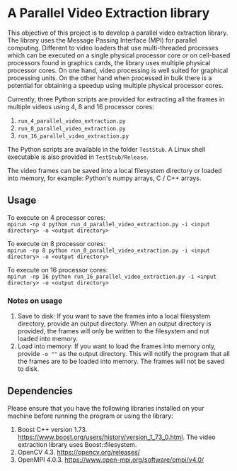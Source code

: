 # A Parallel Video Extraction library

This objective of this project is to develop a parallel video extraction library. The library uses the Message Passing Interface (MPI) for parallel computing. Different to video loaders that use multi-threaded processes which can be executed on a single physical processor core or on cell-based processors found in graphics cards, the library uses multiple physical processor cores. On one hand, video processing is well suited for graphical processing units. On the other hand when processed in bulk there is a potential for obtaining a speedup using multiple physical processor cores.

Currently, three Python scripts are provided for extracting all the frames in multiple videos using 4, 8 and 16 processor cores:  
1. `run_4_parallel_video_extraction.py`
2. `run_8_parallel_video_extraction.py`
3. `run_16_parallel_video_extraction.py`

The Python scripts are available in the folder `TestStub`.  A Linux shell executable is also provided in `TestStub/Release`.

The video frames can be saved into a local filesystem directory or loaded into memory, for example: Python's numpy arrays, C / C++ arrays.

## Usage
To execute on 4 processor cores:  
`mpirun -np 4 python run_4_parallel_video_extraction.py -i <input directory> -o <output directory>`

To execute on 8 processor cores:  
`mpirun -np 8 python run_8_parallel_video_extraction.py -i <input directory> -o <output directory>`
  
To execute on 16 processor cores:  
`mpirun -np 16 python run_16_parallel_video_extraction.py -i <input directory> -o <output directory>`
  
### Notes on usage
1. Save to disk: If you want to save the frames into a local filesystem directory, provide an output directory.  When an output directory is provided, the frames will only be written to the filesystem and not loaded into memory.
2. Load into memory: If you want to load the frames into memory only, provide `-o ""` as the output directory. This will notify the program that all the frames are to be loaded into memory. The frames will not be saved to disk.

## Dependencies
Please ensure that you have the following libraries installed on your machine before running the program or using the library:  
1. Boost C++ version 1.73.  https://www.boost.org/users/history/version_1_73_0.html. The video extraction library uses Boost::filesystem.
2. OpenCV 4.3. https://opencv.org/releases/ 
3. OpenMPI 4.0.3. https://www.open-mpi.org/software/ompi/v4.0/ 
